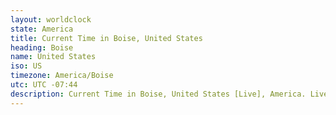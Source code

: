 ```yaml
---
layout: worldclock
state: America
title: Current Time in Boise, United States
heading: Boise
name: United States
iso: US
timezone: America/Boise
utc: UTC -07:44
description: Current Time in Boise, United States [Live], America. Live update now time in Boise, timezone America/Boise, UTC -07:44, Country ISO code & Current Local Time.
---
```


